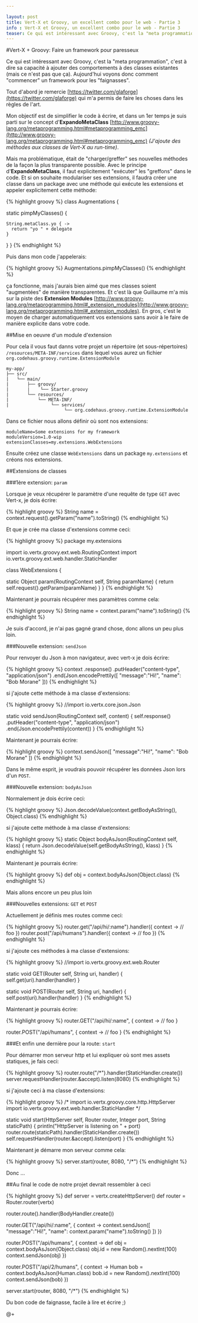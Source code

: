 ```yaml
---

layout: post
title: Vert-X et Groovy, un excellent combo pour le web - Partie 3
info : Vert-X et Groovy, un excellent combo pour le web - Partie 3 
teaser: Ce qui est intéressant avec Groovy, c'est la "meta programmation", c'est à dire sa capacité à ajouter des comportements à des classes existantes (mais ce n'est pas que ça). Aujourd'hui voyons donc comment "commencer" un framework pour les "faignasses".
---
```


#Vert-X + Groovy: Faire un framework pour paresseux

Ce qui est intéressant avec Groovy, c'est la "meta programmation", c'est à dire sa capacité à ajouter des comportements à des classes existantes (mais ce n'est pas que ça). Aujourd'hui voyons donc comment "commencer" un framework pour les "faignasses".

Tout d'abord je remercie [https://twitter.com/glaforge](https://twitter.com/glaforge) qui m'a permis de faire les choses dans les règles de l'art.

Mon objectif est de simplifier le code à écrire, et dans un 1er temps je suis parti sur le concept d'**ExpandoMetaClass** [http://www.groovy-lang.org/metaprogramming.html#metaprogramming_emc](http://www.groovy-lang.org/metaprogramming.html#metaprogramming_emc) *(J'ajoute des méthodes aux classes de Vert-X au run-time)*.

Mais ma problématique, était de "charger/greffer" ses nouvelles méthodes de la façon la plus transparente possible. Avec le principe d'**ExpandoMetaClass**, il faut explicitement "exécuter" les "greffons" dans le code. Et si on souhaite modulariser ses extensions, il faudra créer une classe dans un package avec une méthode qui exécute les extensions et appeler explicitement cette méthode:

{% highlight groovy %}
class Augmentations {

  static pimpMyClasses() {

    String.metaClass.yo { ->
      return "yo " + delegate
    }

  }
}
{% endhighlight %}

Puis dans mon code j'appelerais:

{% highlight groovy %}
Augmentations.pimpMyClasses()
{% endhighlight %}

ça fonctionne, mais j'aurais bien aimé que mes classes soient "augmentées" de manière transparentes. Et c'est là que Guillaume m'a mis sur la piste des **Extension Modules** [http://www.groovy-lang.org/metaprogramming.html#_extension_modules](http://www.groovy-lang.org/metaprogramming.html#_extension_modules).
En gros, c'est le moyen de charger automatiquement vos extensions sans avoir à le faire de manière explicite dans votre code.

##Mise en oeuvre d'un module d'extension

Pour cela il vous faut danns votre projet un répertoire (et sous-répertoires) `/resources/META-INF/services` dans lequel vous aurez un fichier `org.codehaus.groovy.runtime.ExtensionModule`

    my-app/
    ├── src/ 
    |   └── main/   
    |       ├── groovy/ 
    |       |    └── Starter.groovy    
    |       └── resources/ 
    |           └── META-INF/ 
    |                └── services/ 
                          └── org.codehaus.groovy.runtime.ExtensionModule              

Dans ce fichier nous allons définir où sont nos extensions:

    moduleName=Some extensions for my framework
    moduleVersion=1.0-wip
    extensionClasses=my.extensions.WebExtensions

Ensuite créez une classe `WebExtensions` dans un package `my.extensions` et créons nos extensions.

##Extensions de classes


###1ère extension: `param`

Lorsque je veux récupérer le paramètre d'une requête de type `GET` avec  Vert-x, je dois écrire:

{% highlight groovy %}
String name = context.request().getParam("name").toString()
{% endhighlight %}

Et que je crée ma classe d'extensions comme ceci:

{% highlight groovy %}
package my.extensions

import io.vertx.groovy.ext.web.RoutingContext
import io.vertx.groovy.ext.web.handler.StaticHandler

class WebExtensions {

  static Object param(RoutingContext self, String paramName) {
    return self.request().getParam(paramName)
  }
}
{% endhighlight %}

Maintenant je pourrais récupérer mes paramètres comme cela:

{% highlight groovy %}
String name = context.param("name").toString()
{% endhighlight %}

Je suis d'accord, je n'ai pas gagné grand chose, donc allons un peu plus loin.

###Nouvelle extension: `sendJson`

Pour renvoyer du Json à mon navigateur, avec vert-x je dois écrire:

{% highlight groovy %}
context
    .response()
    .putHeader("content-type", "application/json")
    .end(Json.encodePrettily([
      "message":"Hi!",
      "name": "Bob Morane"
    ]))
{% endhighlight %}

si j'ajoute cette méthode à ma classe d'extensions:

{% highlight groovy %}
//import io.vertx.core.json.Json

static void sendJson(RoutingContext self, content) {
  self.response()
    .putHeader("content-type", "application/json")
    .end(Json.encodePrettily(content))
}
{% endhighlight %}

Maintenant je pourrais écrire:

{% highlight groovy %}
context.sendJson([
    "message":"Hi!",
    "name": "Bob Morane"
])
{% endhighlight %}

Dans le même esprit, je voudrais pouvoir récupérer les données Json lors d'un `POST`.

###Nouvelle extension: `bodyAsJson`

Normalement je dois écrire ceci:

{% highlight groovy %}
Json.decodeValue(context.getBodyAsString(), Object.class)
{% endhighlight %}

si j'ajoute cette méthode à ma classe d'extensions:

{% highlight groovy %}
static Object bodyAsJson(RoutingContext self, klass) {
  return Json.decodeValue(self.getBodyAsString(), klass)
}
{% endhighlight %}

Maintenant je pourrais écrire:

{% highlight groovy %}
def obj = context.bodyAsJson(Object.class)
{% endhighlight %}

Mais allons encore un peu plus loin

###Nouvelles extensions: `GET` et `POST`

Actuellement je définis mes routes comme ceci:

{% highlight groovy %}
router.get("/api/hi/:name").handler({ context ->
  // foo
})
router.post("/api/humans").handler({ context ->
  // foo
})
{% endhighlight %}

si j'ajoute ces méthodes à ma classe d'extensions:

{% highlight groovy %}
//import io.vertx.groovy.ext.web.Router

static void GET(Router self, String uri, handler) {
  self.get(uri).handler(handler)
}

static void POST(Router self, String uri, handler) {
  self.post(uri).handler(handler)
}
{% endhighlight %}

Maintenant je pourrais écrire:

{% highlight groovy %}
router.GET("/api/hi/:name", { context -> 
  // foo
}

router.POST("/api/humans", { context -> 
  // foo
}
{% endhighlight %}

###Et enfin une dernière pour la route: `start`

Pour démarrer mon serveur http et lui expliquer où sont mes assets statiques, je fais ceci:

{% highlight groovy %}
router.route("/*").handler(StaticHandler.create())
server.requestHandler(router.&accept).listen(8080)
{% endhighlight %}

si j'ajoute ceci à ma classe d'extensions:

{% highlight groovy %}
/*
import io.vertx.groovy.core.http.HttpServer
import io.vertx.groovy.ext.web.handler.StaticHandler
*/

static void start(HttpServer self, Router router, Integer port, String staticPath) {
  println("HttpServer is listening on " + port)
  router.route(staticPath).handler(StaticHandler.create())
  self.requestHandler(router.&accept).listen(port)
}
{% endhighlight %}

Maintenant je démarre mon serveur comme cela:

{% highlight groovy %}
server.start(router, 8080, "/*")
{% endhighlight %}

Donc ...

##Au final le code de notre projet devrait ressembler à ceci

{% highlight groovy %}
def server = vertx.createHttpServer()
def router = Router.router(vertx)

router.route().handler(BodyHandler.create())

router.GET("/api/hi/:name", { context ->
  context.sendJson([
      "message":"Hi!",
      "name": context.param("name").toString()
  ])
})

router.POST("/api/humans", { context ->
  def obj = context.bodyAsJson(Object.class)
  obj.id = new Random().nextInt(100)
  context.sendJson(obj)
})

router.POST("/api/2/humans", { context ->
  Human bob = context.bodyAsJson(Human.class)
  bob.id = new Random().nextInt(100)
  context.sendJson(bob)
})

server.start(router, 8080, "/*")
{% endhighlight %}

Du bon code de faignasse, facile à lire et écrire ;)

@+

